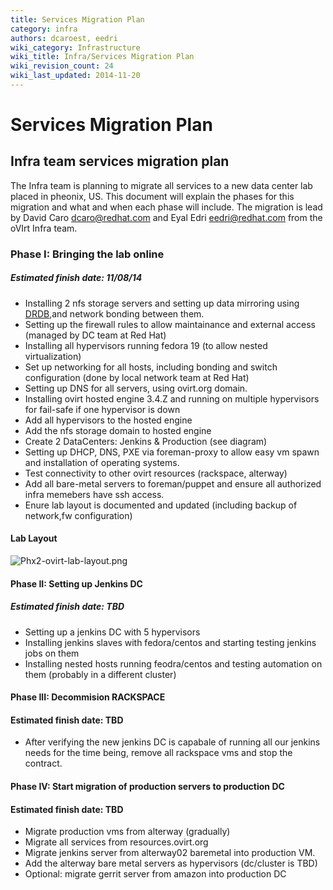 ```yaml
---
title: Services Migration Plan
category: infra
authors: dcaroest, eedri
wiki_category: Infrastructure
wiki_title: Infra/Services Migration Plan
wiki_revision_count: 24
wiki_last_updated: 2014-11-20
---
```


# Services Migration Plan

## Infra team services migration plan

The Infra team is planning to migrate all services to a new data center lab placed in pheonix, US.
This document will explain the phases for this migration and what and when each phase will include.
The migration is lead by David Caro <dcaro@redhat.com> and Eyal Edri <eedri@redhat.com> from the oVIrt Infra team.

### Phase I: Bringing the lab online

##### Estimated finish date: 11/08/14

*   Installing 2 nfs storage servers and setting up data mirroring using [DRDB](http://www.drbd.org/),and network bonding between them.
*   Setting up the firewall rules to allow maintainance and external access (managed by DC team at Red Hat)
*   Installing all hypervisors running fedora 19 (to allow nested virtualization)
*   Set up networking for all hosts, including bonding and switch configuration (done by local network team at Red Hat)
*   Setting up DNS for all servers, using ovirt.org domain.
*   Installing ovirt hosted engine 3.4.Z and running on multiple hypervisors for fail-safe if one hypervisor is down
*   Add all hypervisors to the hosted engine
*   Add the nfs storage domain to hosted engine
*   Create 2 DataCenters: Jenkins & Production (see diagram)
*   Setting up DHCP, DNS, PXE via foreman-proxy to allow easy vm spawn and installation of operating systems.
*   Test connectivity to other ovirt resources (rackspace, alterway)
*   Add all bare-metal servers to foreman/puppet and ensure all authorized infra memebers have ssh access.
*   Enure lab layout is documented and updated (including backup of network,fw configuration)

#### Lab Layout

![](Phx2-ovirt-lab-layout.png "Phx2-ovirt-lab-layout.png")

#### Phase II: Setting up Jenkins DC

##### Estimated finish date: TBD

*   Setting up a jenkins DC with 5 hypervisors
*   Installing jenkins slaves with fedora/centos and starting testing jenkins jobs on them
*   Installing nested hosts running feodra/centos and testing automation on them (probably in a different cluster)

#### Phase III: Decommision RACKSPACE

#### Estimated finish date: TBD

*   After verifying the new jenkins DC is capabale of running all our jenkins needs for the time being, remove all rackspace vms and stop the contract.

#### Phase IV: Start migration of production servers to production DC

#### Estimated finish date: TBD

*   Migrate production vms from alterway (gradually)
*   Migrate all services from resources.ovirt.org
*   Migrate jenkins server from alterway02 baremetal into production VM.
*   Add the alterway bare metal servers as hypervisors (dc/cluster is TBD)
*   Optional: migrate gerrit server from amazon into production DC
